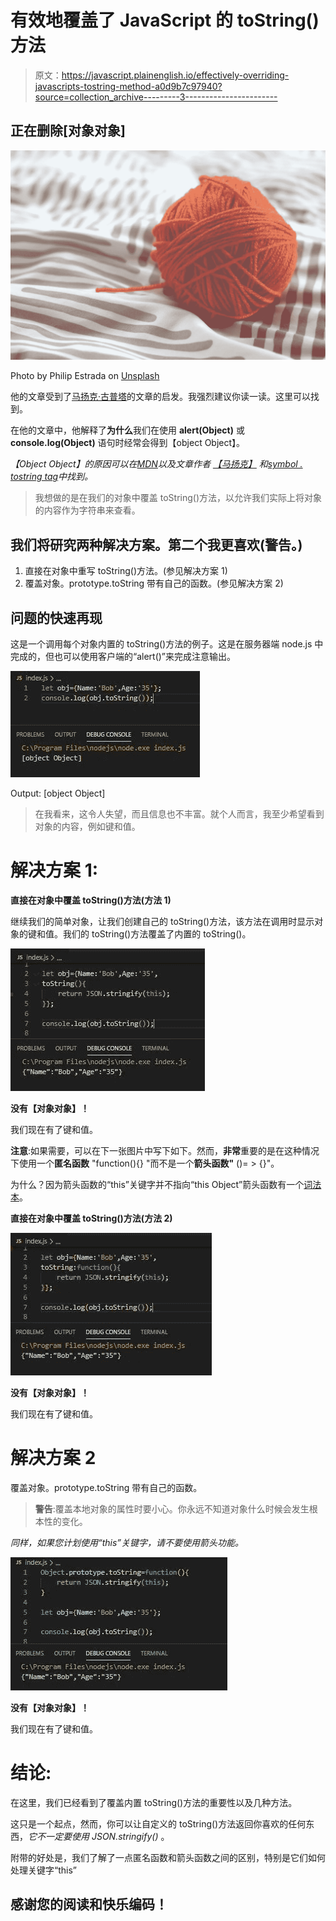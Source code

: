 # 有效地覆盖了 JavaScript 的 toString()方法

> 原文：<https://javascript.plainenglish.io/effectively-overriding-javascripts-tostring-method-a0d9b7c97940?source=collection_archive---------3----------------------->

## 正在删除[对象对象]

![](img/052060e03610bcbb807513be51a30d47.png)

Photo by Philip Estrada on [Unsplash](https://unsplash.com)

他的文章受到了[马扬克·古普塔](https://medium.com/u/48d9733edcba?source=post_page-----a0d9b7c97940--------------------------------)的文章的启发。我强烈建议你读一读。这里可以找到。

在他的文章中，他解释了**为什么**我们在使用 **alert(Object)** 或 **console.log(Object)** 语句时经常会得到【object Object】。

*【Object Object】的原因可以在*[*MDN*](https://developer.mozilla.org/en-US/docs/Web/JavaScript/Reference/Global_Objects/Object/toString)*以及文章作者* [*【马扬克】*](https://medium.com/u/48d9733edcba?source=post_page-----a0d9b7c97940--------------------------------) *和*[*symbol . tostring tag*](https://developer.mozilla.org/en-US/docs/Web/JavaScript/Reference/Global_Objects/Symbol/toStringTag)*中找到。*

> 我想做的是在我们的对象中覆盖 toString()方法，以允许我们实际上将对象的内容作为字符串来查看。

## 我们将研究两种解决方案。第二个我更喜欢(警告。)

1.  直接在对象中重写 toString()方法。(参见解决方案 1)
2.  覆盖对象。prototype.toString 带有自己的函数。(参见解决方案 2)

## 问题的快速再现

这是一个调用每个对象内置的 toString()方法的例子。这是在服务器端 node.js 中完成的，但也可以使用客户端的“alert()”来完成注意输出。

![](img/eca579629adb50e5c39f0d10ef4f694a.png)

Output: [object Object]

> 在我看来，这令人失望，而且信息也不丰富。就个人而言，我至少希望看到对象的内容，例如键和值。

# 解决方案 1:

**直接在对象中覆盖 toString()方法(方法 1)**

继续我们的简单对象，让我们创建自己的 toString()方法，该方法在调用时显示对象的键和值。我们的 toString()方法覆盖了内置的 toString()。

![](img/d547a92f6e5b15d80330052e634d0599.png)

**没有【对象对象】！**

我们现在有了键和值。

**注意**:如果需要，可以在下一张图片中写下如下。然而，**非常**重要的是在这种情况下使用一个**匿名函数** "function(){} "而不是一个**箭头函数"** ()= > {}"。

为什么？因为箭头函数的“this”关键字并不指向“this Object”箭头函数有一个[词法本](https://hackernoon.com/javascript-es6-arrow-functions-and-lexical-this-f2a3e2a5e8c4)。

**直接在对象中覆盖 toString()方法(方法 2)**

![](img/a98b2a2d905471a4e889d709f549935d.png)

**没有【对象对象】！**

我们现在有了键和值。

# 解决方案 2

覆盖对象。prototype.toString 带有自己的函数。

> **警告**:覆盖本地对象的属性时要小心。你永远不知道对象什么时候会发生根本性的变化。

*同样，如果您计划使用“this”关键字，请不要使用箭头功能。*

![](img/6be37b1a1f5fddb80983d625564bac28.png)

**没有【对象对象】！**

我们现在有了键和值。

# 结论:

在这里，我们已经看到了覆盖内置 toString()方法的重要性以及几种方法。

这只是一个起点，然而，你可以让自定义的 toString()方法返回你喜欢的任何东西，*它不一定要使用 JSON.stringify()* 。

附带的好处是，我们了解了一点匿名函数和箭头函数之间的区别，特别是它们如何处理关键字“this”

## 感谢您的阅读和快乐编码！